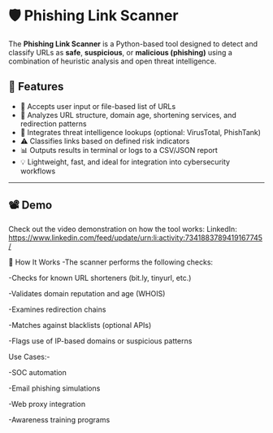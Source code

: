 # 🛡️ Phishing Link Scanner

The **Phishing Link Scanner** is a Python-based tool designed to detect and classify URLs as **safe**, **suspicious**, or **malicious (phishing)** using a combination of heuristic analysis and open threat intelligence.

## 🚀 Features

- 🔗 Accepts user input or file-based list of URLs  
- 🧠 Analyzes URL structure, domain age, shortening services, and redirection patterns  
- 🧪 Integrates threat intelligence lookups (optional: VirusTotal, PhishTank)  
- ⚠️ Classifies links based on defined risk indicators  
- 📊 Outputs results in terminal or logs to a CSV/JSON report  
- 💡 Lightweight, fast, and ideal for integration into cybersecurity workflows

---

## 📽️ Demo

Check out the video demonstration on how the tool works: 
LinkedIn: https://www.linkedin.com/feed/update/urn:li:activity:7341883789419167745/

🧠 How It Works
-The scanner performs the following checks:

-Checks for known URL shorteners (bit.ly, tinyurl, etc.)

-Validates domain reputation and age (WHOIS)

-Examines redirection chains

-Matches against blacklists (optional APIs)

-Flags use of IP-based domains or suspicious patterns


Use Cases:-

-SOC automation

-Email phishing simulations

-Web proxy integration

-Awareness training programs
